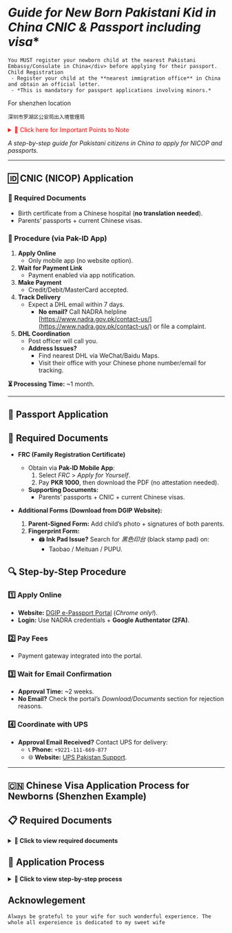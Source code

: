 # *Guide for New Born Pakistani Kid in China CNIC & Passport including visa**  

 ```
 You MUST register your newborn child at the nearest Pakistani Embassy/Consulate in China</div> before applying for their passport.
Child Registration
  - Register your child at the **nearest immigration office** in China and obtain an official letter.  
  - *This is mandatory for passport applications involving minors.*
  ```
For shenzhen location
```
深圳市罗湖区公安局出入境管理局
```

<details>
<summary style="color: red !important"><span>🔴 Click here for Important Points to Note </span></summary>
- **<span style="color:red">Google Authenticator:</span>**  
  - Use **Google Authenticator** for 2FA with both:  
    - NADRA (Pak-ID App)  
    - DGIP Passport Portal ([link](https://onlinemrp.dgip.gov.pk/e-passport/authenticate)).  
  - *Pro Tip:* Use the **same email** for both accounts if already registered with NADRA.  

- **<span style="color:red">DGIP Helpline Issues:</span>**  
  - DGIP’s helpline may **not be responsive**. Alternatives:  
    - Call Pakistan from China using your **Chinese phone number** (check int’l rates).  
    - Try **Easy Call on WeChat** (experimental; no user feedback yet).  

</details>
 
*A step-by-step guide for Pakistani citizens in China to apply for NICOP and passports.*  

---

## **🆔 CNIC (NICOP) Application**  
### **📌 Required Documents**  
- Birth certificate from a Chinese hospital (**no translation needed**).  
- Parents’ passports + current Chinese visas.  

### **📝 Procedure (via Pak-ID App)**  
1. **Apply Online**  
   - Only mobile app (no website option).  
2. **Wait for Payment Link**  
   - Payment enabled via app notification.  
3. **Make Payment**  
   - Credit/Debit/MasterCard accepted.  
4. **Track Delivery**  
   - Expect a DHL email within 7 days.  
     - **No email?** Call NADRA helpline [https://www.nadra.gov.pk/contact-us/](https://www.nadra.gov.pk/contact-us/) or file a complaint.  
5. **DHL Coordination**  
   - Post officer will call you.  
   - **Address Issues?**  
     - Find nearest DHL via WeChat/Baidu Maps.  
     - Visit their office with your Chinese phone number/email for tracking.  

**⏳ Processing Time:** ~1 month.  

---

## **🛂 Passport Application**  
## **📝 Required Documents**  
- **FRC (Family Registration Certificate)**  
  - Obtain via **Pak-ID Mobile App**:  
    1. Select *FRC* > *Apply for Yourself*.  
    2. Pay **PKR 1000**, then download the PDF (no attestation needed).  
  - **Supporting Documents:**  
    - Parents’ passports + CNIC + current Chinese visas.  

- **Additional Forms (Download from DGIP Website):**  
  1. **Parent-Signed Form:** Add child’s photo + signatures of both parents.  
  2. **Fingerprint Form:**  
     - 🖨️ **Ink Pad Issue?** Search for *黑色印台* (black stamp pad) on:  
       - Taobao / Meituan / PUPU.  



## **🔍 Step-by-Step Procedure**  
### **1️⃣ Apply Online**  
- **Website:** [DGIP e-Passport Portal](https://onlinemrp.dgip.gov.pk/e-passport/authenticate) (*Chrome only!*).  
- **Login:** Use NADRA credentials + **Google Authentator (2FA)**.  

### **2️⃣ Pay Fees**  
- Payment gateway integrated into the portal.  

### **3️⃣ Wait for Email Confirmation**  
- **Approval Time:** ~2 weeks.  
- **No Email?** Check the portal’s *Download/Documents* section for rejection reasons.  

### **4️⃣ Coordinate with UPS**  
- **Approval Email Received?** Contact UPS for delivery:  
  - 📞 **Phone:** `+9221-111-669-877`  
  - 🌐 **Website:** [UPS Pakistan Support](https://www.ups.com/pk/en/support/contact-us).  

---

## 🇨🇳 **Chinese Visa Application Process for Newborns (Shenzhen Example)**

## 📋 **Required Documents**
<details>
<summary><b>📌 Click to view required documents</b></summary>

1. **Police Registration (登记)**
   - Required for: Both parents + child
   - Where: Nearest local police station

2. **Child's Visa Photo**
   - Specification: Blue background
   - Options:
     - Take with smartphone and edit
     - Sample Link
       ```
       【淘宝】331+人已复购 https://e.tb.cn/h.6uF6Ygpqdb21tec?tk=6xLIVkyYs8z CZ193 「证件照片签证照打印冲印冲洗换底色一寸高清驾驶证各国签证照包邮」
        点击链接直接打开 或者 淘宝搜索直接打开
        ```

3. **Visa Photo Receipt**
   - [Shenzhen cheapest option] (Confirm for other cities)
      ```
     【淘宝】182+人已复购 https://e.tb.cn/h.6uFhs9uj1f9t6B0?tk=Bz3NVkyctOh CZ028 「广东省深圳广州佛山数码回执照相馆证件照相片采集图像号社保医保」
      点击链接直接打开 或者 淘宝搜索直接打开
      ```

4. **Passports**
   - Both parents' original passports
   - Baby's passport (if already issued)

5. **Additional Documents**
   - Child registration letter (from initial registration)
   - Parents' residence permits
</details>

## 🚀 **Application Process**
<details>
<summary><b>📝 Click to view step-by-step process</b></summary>

### Step 1: Prepare Documents
- Complete police registration first
- Get proper visa photos

### Step 2: Book Appointment
**Shenzhen Options:**
| Applicant Type | Portal Link |
|---------------|------------|
| Working | [https://wgfw.ga.sz.gov.cn](https://wgfw.ga.sz.gov.cn/user/wgrfwpt) |
| Studying | [https://msjw.ga.sz.gov.cn](https://msjw.ga.sz.gov.cn/szga_yhtx_cas/login?loginType=1&locale=zh_CN&service=https%3A%2F%2Fmsjw.ga.sz.gov.cn%2Fcrj%2Fcrjmsjw%2Fwsyy%2Fajax%2Fzswgr) |

### Step 3: Submit Application
- Visit in person with all documents
- Address:  
  **深圳市罗湖区公安局出入境管理局**  
  (Luohu District Public Security Bureau Exit-Entry Administration)

### Step 4: Processing
- Initial registration letter valid for 4 months
- Typical processing: 7-15 working days
- Do not forgot to register in police registeration after you receive baby visa
</details>


## Acknowlegement
```Always be grateful to your wife for such wonderful experience. The whole all expereience is dedicated to my sweet wife```
